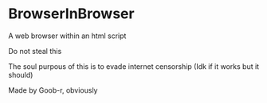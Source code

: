 # BrowserInBrowser
A web browser within an html script

Do not steal this

The soul purpous of this is to evade internet censorship
(Idk if it works but it should)

Made by Goob-r, obviously
